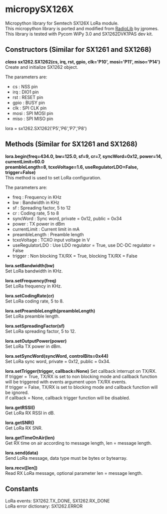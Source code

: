 # micropySX126X
Micropython library for Semtech SX126X LoRa module.  
This micropython library is ported and modified from [RadioLib](https://github.com/jgromes/RadioLib) by jgromes.  
This library is tested with Pycom WiPy 3.0 and SX1262DVK1PAS dev kit.

## Constructors (Similar for SX1261 and SX1268)  
***class*** **sx1262.SX1262(cs, irq, rst, gpio, clk='P10', mosi='P11', miso='P14')**  
Create and initialize SX1262 object.

The parameters are:  
- cs : NSS pin
- irq : DIO1 pin
- rst : RESET pin
- gpio : BUSY pin
- clk : SPI CLK pin
- mosi : SPI MOSI pin
- miso : SPI MISO pin

lora = sx1262.SX1262('P5','P6','P7','P8')

## Methods (Similar for SX1261 and SX1268)  
**lora.begin(freq=434.0, bw=125.0, sf=9, cr=7, syncWord=0x12, power=14, currentLimit=60.0  
preambleLength=8, tcxoVoltage=1.6, useRegulatorLDO=False, trigger=False)**  
This method is used to set LoRa configuration.

The parameters are:  
- freq : Frequency in KHz
- bw : Bandwidth in KHz
- sf : Spreading factor, 5 to 12
- cr : Coding rate, 5 to 8
- syncWord : Sync word, private = 0x12, public = 0x34
- power : TX power in dBm
- currentLimit : Current limit in mA
- preambleLength : Preamble length
- tcxoVoltage : TCXO input voltage in V
- useRegulatorLDO : Use LDO regulator = True, use DC-DC regulator = False
- trigger : Non blocking TX/RX = True, blocking TX/RX = False

**lora.setBandwidth(bw)**  
Set LoRa bandwidth in KHz.

**lora.setFrequency(freq)**  
Set LoRa frequency in KHz.

**lora.setCodingRate(cr)**  
Set LoRa coding rate, 5 to 8.

**lora.setPreambleLength(preambleLength)**  
Set LoRa preamble length.

**lora.setSpreadingFactor(sf)**  
Set LoRa spreading factor, 5 to 12.

**lora.setOutputPower(power)**  
Set LoRa TX power in dBm.

**lora.setSyncWord(syncWord, controlBits=0x44)**  
Set LoRa sync word, private = 0x12, public = 0x34.

**lora.setTrigger(trigger, callback=None)**
Set callback interrupt on TX/RX.  
If trigger = True, TX/RX is set to non blocking mode and callback function will be triggered with events argument upon TX/RX events.  
If trigger = False, TX/RX is set to blocking mode and callback function will be ignored.  
if callback = None, callback trigger function will be disabled.

**lora.getRSSI()**  
Get LoRa RX RSSI in dB.

**lora.getSNR()**  
Get LoRa RX SNR.

**lora.getTimeOnAir(len)**  
Get RX time on air according to message length, len = message length.

**lora.send(data)**  
Send LoRa message, data type must be bytes or bytearray.

**lora.recv([len])**  
Read RX LoRa message, optional parameter len = message length.

## Constants  
LoRa events: SX1262.TX_DONE, SX1262.RX_DONE  
LoRa error dictionary: SX1262.ERROR
